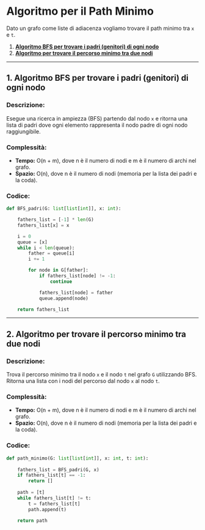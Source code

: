 # Algoritmo per il Path Minimo

Dato un grafo come liste di adiacenza vogliamo trovare il path minimo tra `x` e `t`.

1. [**Algoritmo BFS per trovare i padri (genitori) di ogni nodo**](#1-algoritmo-bfs-per-trovare-i-padri-(genitori)-di-ogni-nodo)
2. [**Algoritmo per trovare il percorso minimo tra due nodi**](#2-algoritmo-per-trovare-il-percorso-minimo-tra-due-nodi)

---

## 1. Algoritmo BFS per trovare i padri (genitori) di ogni nodo

### Descrizione:
Esegue una ricerca in ampiezza (BFS) partendo dal nodo `x` e ritorna una lista di padri
dove ogni elemento rappresenta il nodo padre di ogni nodo raggiungibile.

### Complessità:
- **Tempo:** O(n + m), dove n è il numero di nodi e m è il numero di archi nel grafo.
- **Spazio:** O(n), dove n è il numero di nodi (memoria per la lista dei padri e la coda).

### Codice:
```python
def BFS_padri(G: list[list[int]], x: int):

    fathers_list = [-1] * len(G)  
    fathers_list[x] = x  

    i = 0
    queue = [x]  
    while i < len(queue):  
        father = queue[i]
        i += 1

        for node in G[father]:  
            if fathers_list[node] != -1:  
                continue

            fathers_list[node] = father  
            queue.append(node)  

    return fathers_list  

```

---

## 2. Algoritmo per trovare il percorso minimo tra due nodi

### Descrizione:
Trova il percorso minimo tra il nodo `x` e il nodo `t` nel grafo `G` utilizzando BFS.
Ritorna una lista con i nodi del percorso dal nodo `x` al nodo `t`.

### Complessità:
- **Tempo:** O(n + m), dove n è il numero di nodi e m è il numero di archi nel grafo.
- **Spazio:** O(n), dove n è il numero di nodi (memoria per la lista dei padri e la coda).

### Codice:
```python
def path_minimo(G: list[list[int]], x: int, t: int):
    
    fathers_list = BFS_padri(G, x)  
    if fathers_list[t] == -1:  
        return []  
    
    path = [t]  
    while fathers_list[t] != t:  
        t = fathers_list[t]
        path.append(t)

    return path  

```
